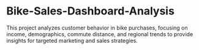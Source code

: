 # Bike-Sales-Dashboard-Analysis
This project analyzes customer behavior in bike purchases, focusing on income, demographics, commute distance, and regional trends to provide insights for targeted marketing and sales strategies.
